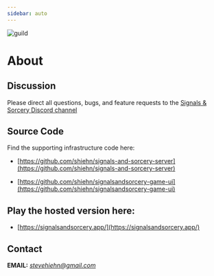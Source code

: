 ```yaml
---
sidebar: auto
---
```


![guild](/sas_runes_guild_2.png)

# About

## Discussion

Please direct all questions, bugs, and feature requests to the
[Signals & Sorcery Discord channel](https://discord.gg/UcHCjfpRkV)

## Source Code

Find the supporting infrastructure code here:

- [https://github.com/shiehn/signals-and-sorcery-server](https://github.com/shiehn/signals-and-sorcery-server)

- [https://github.com/shiehn/signalsandsorcery-game-ui](https://github.com/shiehn/signalsandsorcery-game-ui)

## Play the hosted version here:

- [https://signalsandsorcery.app/](https://signalsandsorcery.app/)

## Contact

**EMAIL:** *stevehiehn@gmail.com*